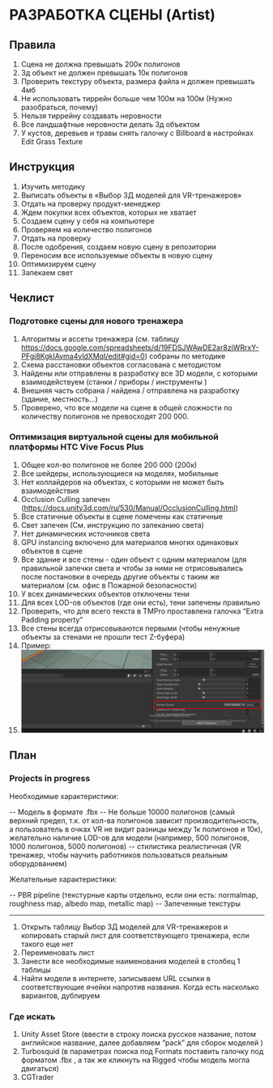 # РАЗРАБОТКА СЦЕНЫ (Artist)

## Правила
1. Сцена не должна превышать 200к полигонов
2. 3д объект не должен превышать 10к полигонов
3. Проверить текстуру объекта, размера файла н должен превышать 4мб
4. Не использовать тиррейн больше чем 100м на 100м (Нужно разобраться, почему)
5. Нельзя тиррейну создавать неровности
6. Все ландшафтные неровности делать 3д объектом
7. У кустов, деревьев и травы снять галочку с Billboard в настройках Edit Grass Texture

## Инструкция
1. Изучить методику
2. Выписать объекты в «Выбор 3Д моделей для VR-тренажеров»
3. Отдать на проверку продукт-менеджер
4. Ждем покупки всех объектов, которых не хватает
5. Создаем сцену у себя на компьютере
6. Проверяем на количество полигонов
7. Отдать на проверку
8. После одобрения, создаем новую сцену в репозитории
9. Переносим все используемые объекты в новую сцену
10. Оптимизируем сцену
11. Запекаем свет

## Чеклист

### Подготовке сцены для нового тренажера
1. Алгоритмы и ассеты тренажера (см. таблицу https://docs.google.com/spreadsheets/d/19FDSJWAwDE2ar8zjWRrxY-PFgi8KgkIAvma4yldXMqI/edit#gid=0) собраны по методике
2. Схема расстановки объектов согласована с методистом
3. Найдены или отправлены в разработку все 3D модели, с которыми взаимодействуем (станки / приборы / инструменты )
4. Внешняя часть собрана / найдена / отправлена на разработку (здание, местность...)
5. Проверено, что все модели на сцене в общей сложности по количеству полигонов не превосходят 200 000. 

### Оптимизация виртуальной сцены для мобильной платформы HTC Vive Focus Plus
1) Общее кол-во полигонов не более 200 000 (200к)
2) Все шейдеры, использующиеся на моделях, мобильные
3) Нет коллайдеров на объектах, с которыми не может быть взаимодействия
4) Occlusion Culling запечен (https://docs.unity3d.com/ru/530/Manual/OcclusionCulling.html)
5) Все статичные объекты в сцене помечены как статичные
6) Свет запечен (См. инструкцию по запеканию света)
7) Нет динамических источников света
8) GPU instancing включено для материалов многих одинаковых объектов в сцене
9) Все здание и все стены - один объект с одним материалом (для правильной запечки света и чтобы за ними не отрисовывались после постановки в очередь другие объекты с таким же материалом (см. офис в Пожарной безопасности)
10) У всех динамических объектов отключены тени
11) Для всех LOD-ов объектов (где они есть), тени запечены правильно
12) Проверить, что для всего текста в TMPro проставлена галочка “Extra Padding property”
13) Все стены всегда отрисовываются первыми (чтобы ненужные объекты за стенами не прошли тест Z-буфера)
14) Пример: 
15) ![Alt text](../Images/WorkWithTheScene.png)

## План

### Projects in progress

Необходимые характеристики:

-- Модель в формате .fbx
-- Не больше 10000 полигонов (самый верхний предел, т.к. от кол-ва полигонов зависит производительность, а пользователь в очках VR не видит разницы между 1к полигонов и 10к), желательно наличие LOD-ов для модели (например, 500 полигонов, 1000 полигонов, 5000 полигонов)
-- стилистика реалистичная (VR тренажер, чтобы научить работников пользоваться реальным оборудованием)


Желательные характеристики:

-- PBR pipeline (текстурные карты отдельно, если они есть: normalmap, roughness map, albedo map, metallic map)
-- Запеченные текстуры 

--------------------------------------------------------------------------

1. Открыть таблицу Выбор 3Д моделей для VR-тренажеров и копировать старый лист для соответствующего тренажера, если такого еще нет
2. Переименовать лист
3. Занести все необходимые наименования моделей в столбец 1 таблицы
4. Найти модели в интернете, записываем URL ссылки в соответствующие ячейки напротив названия. Когда есть насколько вариантов, дублируем 

### Где искать

1. Unity Asset Store (ввести в строку поиска русское название, потом английское название, далее добавляем “pack” для сборок моделей )
2. Turbosquid (в параметрах поиска под Formats поставить галочку под форматом .fbx , а так же кликнуть на Rigged чтобы модель могла двигаться)
3. CGTrader 
